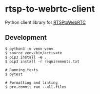 # rtsp-to-webrtc-client

Python client library for [RTSPtoWebRTC](https://github.com/deepch/RTSPtoWebRTC)


## Development

```
$ python3 -m venv venv
$ source venv/bin/activate
$ pip3 install -e .
$ pip3 install -r requirements.txt

# Running tests
$ pytest

# Formatting and linting
$ pre-commit run --all-files
```
